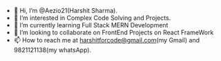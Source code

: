 - 👋 Hi, I’m @Aezio21(Harshit Sharma).
- 👀 I’m interested in Complex Code Solving and Projects.
- 🌱 I’m currently learning Full Stack MERN Development
- 💞️ I’m looking to collaborate on FrontEnd Projects on React FrameWork
- 📫 How to reach me at harshitforcode@gmail.com(my Gmail) and 9821121138(my whatsApp).

<!---
Aezio21/Aezio21 is a ✨ special ✨ repository because its `README.md` (this file) appears on your GitHub profile.
You can click the Preview link to take a look at your changes.
--->
